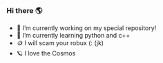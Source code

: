 ### Hi there 🌎

 


- 🔭 I’m currently working on my special repository!
- 🌱 I’m currently learning python and c++
- 🪙 I will scam your robux (:      (jk)
- 🪐 I love the Cosmos

